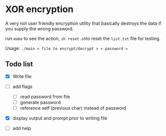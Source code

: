 # XOR encryption

A very not user friendly encryption utility that basically destroys the data if you supply the wrong password.

run `make` to see the action, `sh reset.sh`to reset the `list.txt` file for testing.

Usage: `./main < file to encrypt/decrypt > < password >`

## Todo list

* [x] Write file
* [ ] add flags
	* [ ] read password from file
	* [ ] generate password
	* [ ] reference self (previous char) instead of password
* [x] display output and prompt prior to writing file
* [ ] add help


